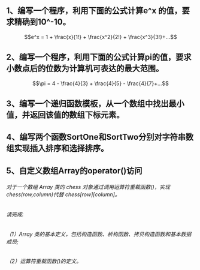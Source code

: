 ## 1、编写一个程序，利用下面的公式计算e^x 的值，要求精确到10^-10。

```math
e^x = 1 + \frac{x}{1!} + \frac{x^2}{2!} + \frac{x^3}{3!}+...
```
## 2、编写一个程序，利用下面的公式计算pi的值，要求小数点后的位数为计算机可表达的最大范围。

```math
\pi = 4 - \frac{4}{3} + \frac{4}{5} - \frac{4}{7}+...
```
## 3、编写一个递归函数模板，从一个数组中找出最小值，并返回该值的数组下标元素。
## 4、编写两个函数SortOne和SortTwo分别对字符串数组实现插入排序和选择排序。
## 5、自定义数组Array的operator()访问
###### 对于一个数组 Array 类的 chess 对象通过调用运算符重载函数()，实现 chess(row,column)代替 chess[row][column]。
###### 请完成:
###### （1）Array 类的基本定义，包括构造函数、析构函数、拷贝构造函数和基本数据成员;
###### （2）运算符重载函数()的定义。
